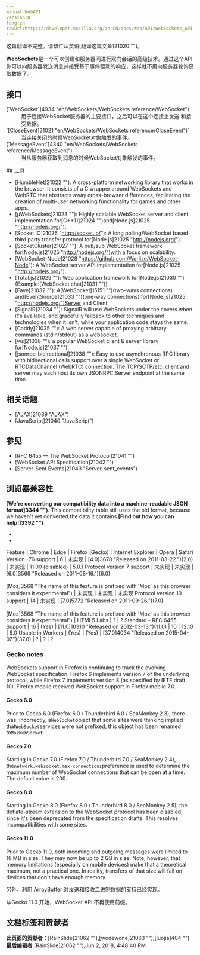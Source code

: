 ```yaml
---
manual:WebAPI
version:0
lang:zh
rawUrl:https://developer.mozilla.org/zh-CN/docs/Web/API/WebSockets_API
---
```




这篇翻译不完整。请帮忙从英语[翻译这篇文章]21020 "")。






**WebSockets**是一个可以创建和服务器间进行双向会话的高级技术。通过这个API你可以向服务器发送消息并接受基于事件驱动的响应，这样就不用向服务器轮询获取数据了。


## 接口<a name="接口"></a>
<dl><dt id=''>[`WebSocket`]4934 "en/WebSockets/WebSockets reference/WebSocket")</dt><dd>用于连接WebSocket服务器的主要接口，之后可以在这个连接上发送 和接受数据。</dd><dt id=''>`[CloseEvent]21021 "en/WebSockets/WebSockets reference/CloseEvent")`</dt><dd>当连接关闭的时候WebSocket对象触发的事件。</dd><dt id=''>[`MessageEvent`]4340 "en/WebSockets/WebSockets reference/MessageEvent")</dt><dd>当从服务器获取到消息的时候WebSocket对象触发的事件。</dd></dl>
## 工具<a name="Tools"></a>

* [HumbleNet]21022 ""): A cross-platform networking library that works in the browser. It consists of a C wrapper around WebSockets and WebRTC that abstracts away cross-browser differences, facilitating the creation of multi-user networking functionality for games and other apps.
* [µWebSockets]21023 ""): Highly scalable WebSocket server and client implementation for[C++11]21024 "")and[Node.js]21025 "http://nodejs.org/").
* [Socket.IO]21026 "http://socket.io/"): A long polling/WebSocket based third party transfer protocol for[Node.js]21025 "http://nodejs.org/").
* [SocketCluster]21027 ""): A pub/sub WebSocket framework for[Node.js]21025 "http://nodejs.org/")with a focus on scalability.
* [WebSocket-Node]21028 "https://github.com/Worlize/WebSocket-Node"): A WebSocket server API implementation for[Node.js]21025 "http://nodejs.org/").
* [Total.js]21029 ""): Web application framework for[Node.js]21030 "")(Example:[WebSocket chat]21031 ""))
* [Faye]21032 ""): A[WebSocket]15151 "")(two-ways connections) and[EventSource]21033 "")(one-way connections) for[Node.js]21025 "http://nodejs.org/")Server and Client.
* [SignalR]21034 ""): SignalR will use WebSockets under the covers when it&#39;s available, and gracefully fallback to other techniques and technologies when it isn&#39;t, while your application code stays the same.
* [Caddy]21035 ""): A web server capable of proxying arbitrary commands (stdin/stdout) as a websocket.
* [ws]21036 ""): a popular WebSocket client &amp; server library for[Node.js]21037 "").
* [jsonrpc-bidirectional]21038 ""): Easy to use asynchronous RPC library with bidirectional calls support over a single WebSocket or RTCDataChannel (WebRTC) connection. The TCP/SCTP/etc. client and server may each host its own JSONRPC.Server endpoint at the same time.

## 相关话题<a name="Related_Topics"></a>

* [AJAX]21039 "AJAX")
* [JavaScript]21040 "JavaScript")

## 参见<a name="参见"></a>

* [RFC 6455 — The WebSocket Protocol]21041 "")
* [WebSocket API Specification]21042 "")
* [Server-Sent Events]21043 "Server-sent_events")

## 浏览器兼容性<a name="浏览器兼容性"></a>


**[We&#39;re converting our compatibility data into a machine-readable JSON format]3344 "")**. This compatibility table still uses the old format, because we haven&#39;t yet converted the data it contains.**[Find out how you can help!]3392 "")**


* 
* 
Feature | Chrome | Edge | Firefox (Gecko) | Internet Explorer | Opera | Safari 
Version -76 support<i></i> | 6 | 未实现 | [4.0]3678 "Released on 2011-03-22.")(2.0) | 未实现 | 11.00 (disabled) | 5.0.1 
Protocol version 7 support<i></i> | 未实现 | 未实现 | [6.0]3569 "Released on 2011-08-16.")(6.0)<br></br>[Moz]3568 "The name of this feature is prefixed with 'Moz' as this browser considers it experimental") | 未实现 | 未实现 | 未实现 
Protocol version 10 support<i></i> | 14 | 未实现 | [7.0]5772 "Released on 2011-09-26.")(7.0)<br></br>[Moz]3568 "The name of this feature is prefixed with 'Moz' as this browser considers it experimental") | HTML5 Labs | ? | ? 
Standard - RFC 6455 Support | 16 | (Yes) | [11.0]10310 "Released on 2012-03-13.")(11.0) | 10 | 12.10 | 6.0 
Usable in Workers | (Yes) | (Yes) | [37.0]4034 "Released on 2015-04-07.")(37.0) | ? | ? | ? 




### Gecko notes<a name="Gecko_notes"></a>


WebSockets support in Firefox is continuing to track the evolving WebSocket specification. Firefox 6 implements version 7 of the underlying protocol, while Firefox 7 implements version 8 (as specified by IETF draft 10). Firefox mobile received WebSocket support in Firefox mobile 7.0.


#### Gecko 6.0<a name="Gecko_6.0"></a>


Prior to Gecko 6.0 (Firefox 6.0 / Thunderbird 6.0 / SeaMonkey 2.3), there was, incorrectly, a`WebSocket`object that some sites were thinking implied that`WebSocket`services were not prefixed; this object has been renamed to`MozWebSocket`.


#### Gecko 7.0<a name="Gecko_7.0"></a>


Starting in Gecko 7.0 (Firefox 7.0 / Thunderbird 7.0 / SeaMonkey 2.4), the`network.websocket.max-connections`preference is used to determine the maximum number of WebSocket connections that can be open at a time. The default value is 200.


#### Gecko 8.0<a name="Gecko_8.0"></a>


Starting in Gecko 8.0 (Firefox 8.0 / Thunderbird 8.0 / SeaMonkey 2.5), the deflate-stream extension to the WebSocket protocol has been disabled, since it&#39;s been deprecated from the specification drafts. This resolves incompatibilities with some sites.


#### Gecko 11.0<a name="Gecko_11.0"></a>


Prior to Gecko 11.0, both incoming and outgoing messages were limited to 16 MB in size. They may now be up to 2 GB in size. Note, however, that memory limitations (especially on mobile devices) make that a theoretical maximum, not a practical one. In reality, transfers of that size will fail on devices that don&#39;t have enough memory.



另外，利用 ArrayBuffer 对发送和接收二进制数据的支持已经实现。



从Gecko 11.0 开始，WebSocket API 不再使用前缀。




## 文档标签和贡献者
**此页面的贡献者：**[RainSlide]21062 ""),[wodewone]21063 ""),[luojia]404 "")
**最后编辑者:**[RainSlide]21062 ""),<time>Jun 2, 2018, 4:48:40 PM</time>



